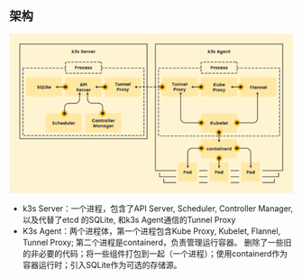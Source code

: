 ## 架构
![alt text](image.png)
- k3s Server：一个进程，包含了API Server, Scheduler, Controller Manager, 以及代替了etcd 的SQLite, 和k3s Agent通信的Tunnel Proxy
- K3s Agent：两个进程体，第一个进程包含Kube Proxy, Kubelet, Flannel, Tunnel Proxy; 第二个进程是containerd，负责管理运行容器。
删除了一些旧的非必要的代码；将一些组件打包到一起（一个进程）；使用containerd作为容器运行时；引入SQLite作为可选的存储源。